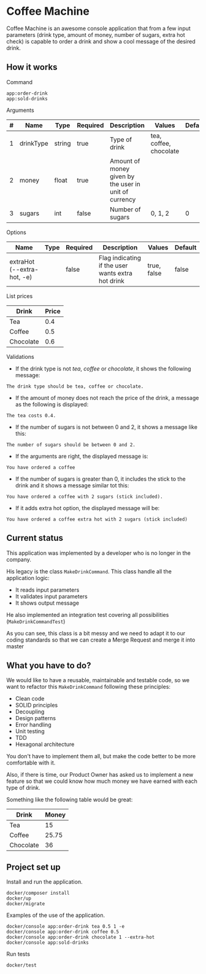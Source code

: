 # Coffee Machine

Coffee Machine is an awesome console application that from a few input parameters (drink type, amount of money, number of sugars, extra hot check) is capable to order a drink and show a cool message of the desired drink.

## How it works

Command
```
app:order-drink 
app:sold-drinks

```

Arguments

|#  |Name     |Type  |Required|Description                                          |Values                |Default|
|---|---------|------|--------|-----------------------------------------------------|----------------------|-------|
|1  |drinkType|string|true    |Type of drink                                        |tea, coffee, chocolate|       |
|2  |money    |float |true    |Amount of money given by the user in unit of currency|                      |       |
|3  |sugars   |int   |false   |Number of sugars                                     |0, 1, 2               |0      |

Options

|Name                      |Type|Required|Description                                      |Values     |Default|
|--------------------------|----|--------|-------------------------------------------------|-----------|-------|
|extraHot (--extra-hot, -e)|    |false   |Flag indicating if the user wants extra hot drink|true, false|false  |

List prices

|Drink    |Price|
|---------|-----|
|Tea      |0.4  |
|Coffee   |0.5  |
|Chocolate|0.6  |

Validations
* If the drink type is not *tea*, *coffee* or *chocolate*, it shows the following message:
```
The drink type should be tea, coffee or chocolate.
```
* If the amount of money does not reach the price of the drink, a message as the following is displayed:
```
The tea costs 0.4.
```
* If the number of sugars is not between 0 and 2, it shows a message like this:
```
The number of sugars should be between 0 and 2.
```
* If the arguments are right, the displayed message is:
```
You have ordered a coffee
```
* If the number of sugars is greater than 0, it includes the stick to the drink and it shows a message similar tot this:
```
You have ordered a coffee with 2 sugars (stick included).
```
* If it adds extra hot option, the displayed message will be:
```
You have ordered a coffee extra hot with 2 sugars (stick included)    
```

## Current status

This application was implemented by a developer who is no longer in the company.

His legacy is the class `MakeDrinkCommand`. This class handle all the application logic:
* It reads input parameters
* It validates input parameters
* It shows output message

He also implemented an integration test covering all possibilities (`MakeDrinkCommandTest`)

As you can see, this class is a bit messy and we need to adapt it to our coding standards
so that we can create a Merge Request and merge it into master

## What you have to do?

We would like to have a reusable, maintainable and testable code, so we want to refactor
this `MakeDrinkCommand` following these principles:

* Clean code
* SOLID principles
* Decoupling
* Design patterns
* Error handling
* Unit testing
* TDD
* Hexagonal architecture

You don't have to implement them all, but make the code better to be more comfortable with it.

Also, if there is time, our Product Owner has asked us to implement a new feature
so that we could know how much money we have earned with each type of drink.

Something like the following table would be great:

|Drink    |Money|
|---------|-----|
|Tea      |15   |
|Coffee   |25.75|
|Chocolate|36   |

## Project set up

Install and run the application.
```
docker/composer install
docker/up
docker/migrate
```

Examples of the use of the application.
```
docker/console app:order-drink tea 0.5 1 -e
docker/console app:order-drink coffee 0.5
docker/console app:order-drink chocolate 1 --extra-hot
docker/console app:sold-drinks
```

Run tests
```
docker/test
```
